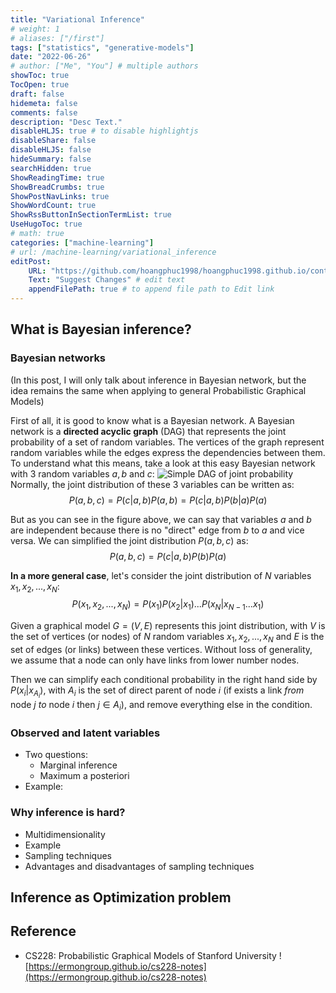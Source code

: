 ```yaml
---
title: "Variational Inference"
# weight: 1
# aliases: ["/first"]
tags: ["statistics", "generative-models"]
date: "2022-06-26"
# author: ["Me", "You"] # multiple authors
showToc: true
TocOpen: true
draft: false
hidemeta: false
comments: false
description: "Desc Text."
disableHLJS: true # to disable highlightjs
disableShare: false
disableHLJS: false
hideSummary: false
searchHidden: true
ShowReadingTime: true
ShowBreadCrumbs: true
ShowPostNavLinks: true
ShowWordCount: true
ShowRssButtonInSectionTermList: true
UseHugoToc: true
# math: true
categories: ["machine-learning"]
# url: /machine-learning/variational_inference
editPost:
    URL: "https://github.com/hoangphuc1998/hoangphuc1998.github.io/content"
    Text: "Suggest Changes" # edit text
    appendFilePath: true # to append file path to Edit link
---
```


## What is Bayesian inference?
### Bayesian networks
(In this post, I will only talk about inference in Bayesian network, but the idea remains the same when applying to general Probabilistic Graphical Models)

First of all, it is good to know what is a Bayesian network. A Bayesian network is a **directed acyclic graph** (DAG) that represents the joint probability of a set of random variables. The vertices of the graph represent random variables while the edges express the dependencies between them. To understand what this means, take a look at this easy Bayesian network with 3 random variables $a, b$ and $c$: 
![Simple DAG of joint probability](/imgs/machine-learning/variational_inference/dag_example.png#center)
Normally, the joint distribution of these 3 variables can be written as:
$$P(a,b,c)=P(c|a,b)P(a,b)=P(c|a,b)P(b|a)P(a)$$

But as you can see in the figure above, we can say that variables $a$ and $b$ are independent because there is no "direct" edge from $b$ to $a$ and vice versa. We can simplified the joint distribution $P(a,b,c)$ as:
$$P(a,b,c)=P(c|a,b)P(b)P(a)$$

**In a more general case**, let's consider the joint distribution of $N$ variables $x_1,x_2,...,x_N$:
$$P(x_1,x_2,...,x_N)=P(x_1)P(x_2|x_1)...P(x_N|x_{N-1}...x_1)$$

Given a graphical model $G=(V,E)$ represents this joint distribution, with $V$ is the set of vertices (or nodes) of $N$ random variables $x_1, x_2, ..., x_N$ and $E$ is the set of edges (or links) between these vertices. Without loss of generality, we assume that a node can only have links from lower number nodes. 

Then we can simplify each conditional probability in the right hand side by $P(x_i|x_{A_i})$, with $A_i$ is the set of direct parent of node $i$ (if exists a link *from* node $j$ *to* node $i$ then $j\in A_i$), and remove everything else in the condition.
### Observed and latent variables
- Two questions:
    - Marginal inference
    - Maximum a posteriori
- Example:
### Why inference is hard?
- Multidimensionality
- Example
- Sampling techniques
- Advantages and disadvantages of sampling techniques
## Inference as Optimization problem

## Reference
- CS228: Probabilistic Graphical Models of Stanford University ![https://ermongroup.github.io/cs228-notes](https://ermongroup.github.io/cs228-notes)